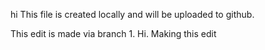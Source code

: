hi
This file is created locally and will be uploaded to github.


This edit is made via branch 1.
Hi. Making this edit
